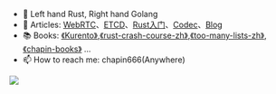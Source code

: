 - 💪 Left hand Rust, Right hand Golang
- 🔗 Articles: [WebRTC](https://zhuanlan.zhihu.com/webrtc)、[ETCD](https://zhuanlan.zhihu.com/raft-etcd)、[Rust入门](https://www.zhihu.com/column/c_1346147218525650945)、[Codec](https://zhuanlan.zhihu.com/codec666)、[Blog](https://my.oschina.net/997155658)
- 📚 Books: [《Kurento》](https://my.oschina.net/997155658?tab=newest&catalogId=5604714),[《rust-crash-course-zh》](https://chapin666.gitbook.io/rust-crash-course-zh/),[《too-many-lists-zh》](https://chapin666.gitbook.io/too-many-list-zh/),[《chapin-books》](https://github.com/chapin666/books) ...
- 📫 How to reach me: chapin666(Anywhere)
<p>
<img align="center" src="https://github-readme-stats.vercel.app/api/top-langs/?username=chapin666&layout=compact&langs_count=6&hide=css,html" />
</p>
